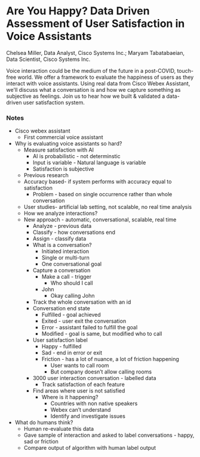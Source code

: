 # Are You Happy? Data Driven Assessment of User Satisfaction in Voice Assistants
Chelsea Miller, Data Analyst, Cisco Systems Inc.; Maryam Tabatabaeian, Data Scientist, Cisco Systems Inc.

Voice interaction could be the medium of the future in a post-COVID, touch-free world. We offer a framework to evaluate the happiness of users as they interact with voice assistants. Using real data from Cisco Webex Assistant, we'll discuss what a conversation is and how we capture something as subjective as feelings. Join us to hear how we built & validated a data-driven user satisfaction system.

### Notes

* Cisco webex assistant
    * First commercial voice assistant
* Why is evaluating voice assistants so hard?
    * Measure satisfaction with AI
        * AI is probabilistic - not determinstic
        * Input is variable - Natural language is variable
        * Satisfaction is subjective
    * Previous research
    * Accuracy based- if system performs with accuracy equal to satisfaction
        * Problem - based on single occurrence rather than whole conversation
    * User studies- artificial lab setting, not scalable, no real time analysis
    * How we analyze interactions? 
    * New approach - automatic, conversational, scalable, real time
        * Analyze - previous data
        * Classify - how conversations end
        * Assign - classify data
        * What is a conversation? 
            * Initiated interaction
            * Single or multi-turn
            * One conversational goal
        * Capture a conversation 
            * Make a call - trigger
                * Who should I call
            * John
                * Okay calling John
        * Track the whole conversation with an id
        * Conversation end state
            * Fulfilled - goal achieved
            * Exited - user exit the conversation
            * Error - assistant failed to fulfill the goal
            * Modified - goal is same, but modified who to call
        * User satisfaction label
            * Happy - fulfilled
            * Sad - end in error or exit
            * Friction - has a lot of nuance, a lot of friction happening
                * User wants to call room
                * But company doesn’t allow calling rooms
        * 3000 user interaction conversation - labelled data
            * Track satisfaction of each feature
        * Find areas where user is not satisfied
            * Where is it happening?
                * Countries with non native speakers
                * Webex can’t understand
                * Identify and investigate issues
* What do humans think?
    * Human re-evaluate this data
    * Gave sample of interaction and asked to label conversations - happy, sad or friction
    * Compare output of algorithm with human label output
